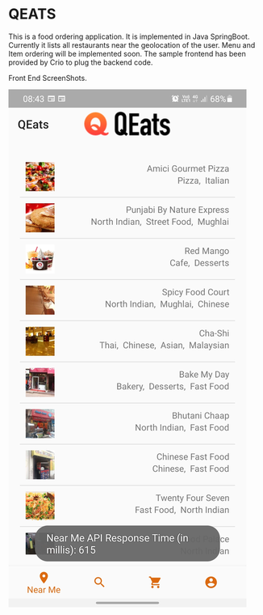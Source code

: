 # QEATS

This is a food ordering application. It is implemented in Java SpringBoot. Currently it lists all restaurants near the geolocation of the user. Menu and Item ordering will be implemented soon. The sample frontend has been provided by Crio to plug the backend code.

Front End ScreenShots.

![screenshot](https://raw.githubusercontent.com/ujjwalsharma9/QEATS/master/Resources/Screenshot_20220407-084334_QEats.jpg)
